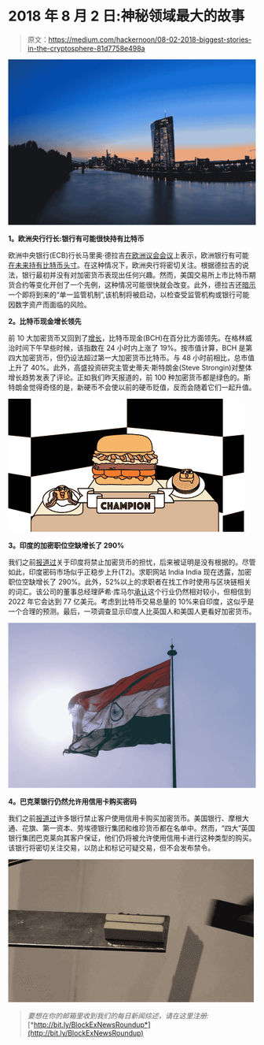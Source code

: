 # 2018 年 8 月 2 日:神秘领域最大的故事

> 原文：<https://medium.com/hackernoon/08-02-2018-biggest-stories-in-the-cryptosphere-81d7758e498a>

![](img/97eadc77de76279241c23a9e618b401a.png)

**1。欧洲央行行长:银行有可能很快持有比特币**

欧洲中央银行(ECB)行长马里奥·德拉吉[在欧洲议会会议](https://www.ecb.europa.eu/press/key/date/2018/html/ecb.sp180205.en.html)上表示，欧洲银行有可能[在未来持有比特币头寸](https://ibsintelligence.com/ibs-journal/ibs-news/ecb-keep-eye-cryptocurrency-predicts-buy-banks/)。在这种情况下，欧洲央行将密切关注。根据德拉吉的说法，银行最初并没有对加密货币表现出任何兴趣。然而，美国交易所上市比特币期货合约等变化开创了一个先例，这种情况可能很快就会改变。此外，德拉吉还[暗示](https://www.ccn.com/european-banks-soon-hold-bitcoin-admits-ecb-president/)一个即将到来的“单一监管机制”,该机制将被启动，以检查受监管机构或银行可能因数字资产而面临的风险。

**2。比特币现金增长领先**

前 10 大加密货币又回到了[增长](https://www.coindesk.com/bitcoin-cash-outpaces-crypto-market-consolidation-with-20-spike/?utm_content=buffer3db0c&utm_medium=social&utm_source=twitter.com&utm_campaign=buffer)，比特币现金(BCH)在百分比方面领先。在格林威治时间下午早些时候，该指数在 24 小时内上涨了 19%。按市值计算，BCH 是第四大加密货币，但仍设法超过第一大加密货币比特币。与 48 小时前相比，总市值上升了 40%。此外，高盛投资研究主管史蒂夫·斯特朗金(Steve Strongin)对整体增长趋势发表了评论。正如我们昨天报道的，前 100 种加密货币都是绿色的。斯特朗金觉得奇怪的是，新硬币不会使以前的硬币贬值，反而会随着它们一起升值。

![](img/55aa4417a4f78cd275f15d48279e8b3b.png)

**3。印度的加密职位空缺增长了 290%**

我们之前[报道过](https://hackernoon.com/01-02-2018-biggest-stories-in-the-cryptosphere-549958230499)关于印度将禁止加密货币的担忧，后来被证明是没有根据的。尽管如此，印度密码市场似乎正稳步上升(T2)。求职网站 India India 现在透露，加密职位空缺增长了 290%。此外，52%以上的求职者在找工作时使用与区块链相关的词汇。该公司的董事总经理萨希·库马尔[承认](https://news.bitcoin.com/more-crypto-jobs-in-india-despite-delhis-stance-on-bitcoin/)这个行业仍然相对较小，但相信到 2022 年它会达到 77 亿美元。考虑到比特币交易总量的 10%来自印度，这似乎是一个合理的预测。最后，一项调查显示印度人比英国人和美国人更看好加密货币。

![](img/58054ba701a87239ad749b87442267db.png)

**4。巴克莱银行仍然允许用信用卡购买密码**

我们之前[报道过](https://hackernoon.com/06-02-2018-biggest-stories-in-the-cryptosphere-be42171cbed4)许多银行禁止客户使用信用卡购买加密货币。美国银行、摩根大通、花旗、第一资本、劳埃德银行集团和维珍货币都在名单中。然而，“四大”英国银行集团巴克莱向其客户保证，他们仍将被允许使用信用卡进行这种类型的购买。该银行将密切关注交易，以防止和标记可疑交易，但不会发布禁令。

![](img/a6394b5a11ca2d4471d972555e19adc1.png)

> *要想在你的邮箱里收到我们的每日新闻综述，请在这里注册:*[*http://bit.ly/BlockExNewsRoundup*](http://bit.ly/BlockExNewsRoundup)